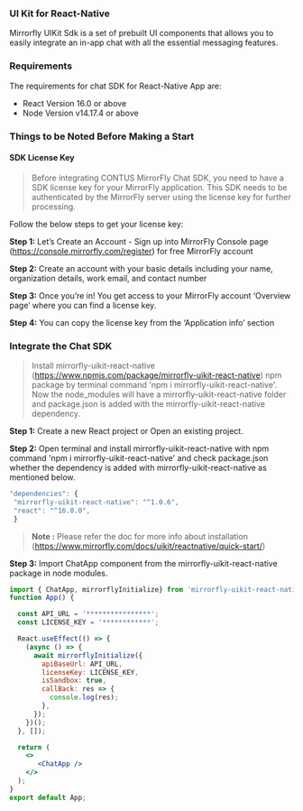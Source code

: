 ### UI Kit for React-Native

Mirrorfly UIKit Sdk is a set of prebuilt UI components that allows you to easily integrate an in-app chat with all the essential messaging features.

### Requirements

The requirements for chat SDK for React-Native App are:

- React Version 16.0 or above
- Node Version v14.17.4 or above

### Things to be Noted Before Making a Start

#### SDK License Key

> Before integrating CONTUS MirrorFly Chat SDK, you need to have a SDK license key for your MirrorFly application. This SDK needs to be authenticated by the MirrorFly server using the license key for further processing.

Follow the below steps to get your license key:

**Step 1:** Let’s Create an Account - Sign up into MirrorFly Console page (https://console.mirrorfly.com/register) for free MirrorFly account

**Step 2:** Create an account with your basic details including your name, organization details, work email, and contact number

**Step 3:** Once you’re in! You get access to your MirrorFly account ‘Overview page’ where you can find a license key.

**Step 4:** You can copy the license key from the ‘Application info’ section

### Integrate the Chat SDK

> Install mirrorfly-uikit-react-native (https://www.npmjs.com/package/mirrorfly-uikit-react-native) npm package by terminal command 'npm i mirrorfly-uikit-react-native'. Now the node_modules will have a mirrorfly-uikit-react-native folder and package.json is added with the mirrorfly-uikit-react-native dependency.

**Step 1:** Create a new React project or Open an existing project.

**Step 2:** Open terminal and install mirrorfly-uikit-react-native with npm command 'npm i mirrorfly-uikit-react-native' and check package.json whether the dependency is added with mirrorfly-uikit-react-native as mentioned below.

```jsx
"dependencies": {
 "mirrorfly-uikit-react-native": "^1.0.6",
 "react": "^16.0.0",
 }
```

>**Note :** Please refer the doc for more info about installation (https://www.mirrorfly.com/docs/uikit/reactnative/quick-start/)

**Step 3:** Import ChatApp component from the mirrorfly-uikit-react-native package in node modules.

```jsx
import { ChatApp, mirrorflyInitialize} from 'mirrorfly-uikit-react-native';
function App() {

  const API_URL = '****************';
  const LICENSE_KEY = '************';

  React.useEffect(() => {
    (async () => {
      await mirrorflyInitialize({
        apiBaseUrl: API_URL,
        licenseKey: LICENSE_KEY,
        isSandbox: true,
        callBack: res => {
          console.log(res);
        },
      });
    })();
  }, []);

  return (
    <>
       <ChatApp />
    </>
  );
}
export default App;
